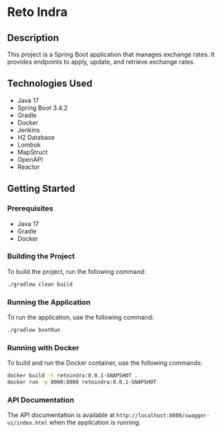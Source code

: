 # Reto Indra

## Description

This project is a Spring Boot application that manages exchange rates. It provides endpoints to apply, update, and retrieve exchange rates.

## Technologies Used

- Java 17
- Spring Boot 3.4.2
- Gradle
- Docker
- Jenkins
- H2 Database
- Lombok
- MapStruct
- OpenAPI
- Reactor

## Getting Started

### Prerequisites

- Java 17
- Gradle
- Docker

### Building the Project

To build the project, run the following command:

```sh
./gradlew clean build
```

### Running the Application

To run the application, use the following command:

```sh
./gradlew bootRun
```

### Running with Docker

To build and run the Docker container, use the following commands:

```sh
docker build -t retoindra:0.0.1-SNAPSHOT .
docker run -p 8080:8080 retoindra:0.0.1-SNAPSHOT
```

### API Documentation

The API documentation is available at `http://localhost:8080/swagger-ui/index.html` when the application is running.

